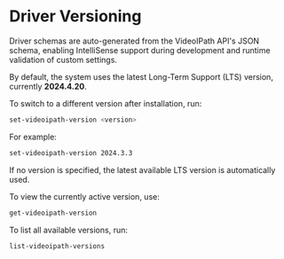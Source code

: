 
# Driver Versioning

Driver schemas are auto-generated from the VideoIPath API's JSON schema, enabling IntelliSense support during development and runtime validation of custom settings.

By default, the system uses the latest Long-Term Support (LTS) version, currently **2024.4.20**.

To switch to a different version after installation, run:

```bash
set-videoipath-version <version>
```

For example:

```bash
set-videoipath-version 2024.3.3
```

If no version is specified, the latest available LTS version is automatically used.

To view the currently active version, use:

```bash
get-videoipath-version
```

To list all available versions, run:

```bash
list-videoipath-versions
```
